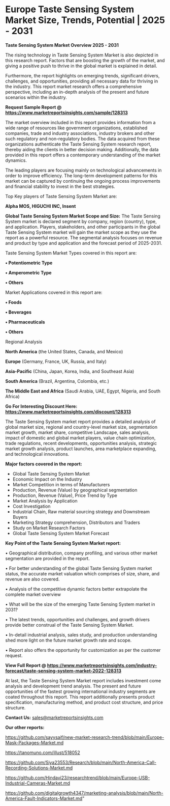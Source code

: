 # Europe Taste Sensing System Market Size, Trends, Potential | 2025 - 2031

<Strong> Taste Sensing System Market Overview 2025 - 2031</strong>

The rising technology in Taste Sensing System Market is also depicted in this research report. Factors that are boosting the growth of the market, and giving a positive push to thrive in the global market is explained in detail.

Furthermore, the report highlights on emerging trends, significant drivers, challenges, and opportunities, providing all necessary data for thriving in the industry. This report market research offers a comprehensive perspective, including an in-depth analysis of the present and future scenarios within the industry.

<strong>Request Sample Report @ <a href=https://www.marketreportsinsights.com/sample/128313>https://www.marketreportsinsights.com/sample/128313</a></strong>

The market overview included in this report provides information from a wide range of resources like government organizations, established companies, trade and industry associations, industry brokers and other such regulatory and non-regulatory bodies. The data acquired from these organizations authenticate the Taste Sensing System research report, thereby aiding the clients in better decision making. Additionally, the data provided in this report offers a contemporary understanding of the market dynamics.

The leading players are focusing mainly on technological advancements in order to improve efficiency. The long-term development patterns for this market can be captured by continuing the ongoing process improvements and financial stability to invest in the best strategies.

Top Key players of Taste Sensing System Market are:

<strong>Alpha MOS, HIGUCHI INC, Insent</strong>

<strong><b>Global Taste Sensing System Market Scope and Size:</b></strong>
The Taste Sensing System market is declared segment by company, region (country), type, and application. Players, stakeholders, and other participants in the global Taste Sensing System market will gain the market scope as they use the report as a powerful resource. The segmental analysis focuses on revenue and product by type and application and the forecast period of 2025-2031.

Taste Sensing System Market Types covered in this report are:

<strong>• Potentiometric Type

• Amperometric Type

• Others</strong>

Market Applications covered in this report are:

<strong>• Foods

• Beverages

• Pharmaceuticals

• Others</strong> 

Regional Analysis

<strong>North America</strong> (the United States, Canada, and Mexico)

<strong>Europe</strong> (Germany, France, UK, Russia, and Italy)

<strong>Asia-Pacific</strong> (China, Japan, Korea, India, and Southeast Asia)

<strong>South America</strong> (Brazil, Argentina, Colombia, etc.)

<strong>The Middle East and Africa</strong> (Saudi Arabia, UAE, Egypt, Nigeria, and South Africa)

<strong>Go For Interesting Discount Here: <a href=https://www.marketreportsinsights.com/discount/128313>https://www.marketreportsinsights.com/discount/128313</a></strong>

The Taste Sensing System market report provides a detailed analysis of global market size, regional and country-level market size, segmentation market growth, market share, competitive Landscape, sales analysis, impact of domestic and global market players, value chain optimization, trade regulations, recent developments, opportunities analysis, strategic market growth analysis, product launches, area marketplace expanding, and technological innovations.

<strong><b>Major factors covered in the report:</b></strong>
<ul>
  <li>Global Taste Sensing System Market </li>
  <li>Economic Impact on the Industry</li>
  <li>Market Competition in terms of Manufacturers</li>
  <li>Production, Revenue (Value) by geographical segmentation</li>
  <li>Production, Revenue (Value), Price Trend by Type</li>
  <li>Market Analysis by Application</li>
  <li>Cost Investigation</li>
  <li>Industrial Chain, Raw material sourcing strategy and Downstream Buyers</li>
  <li>Marketing Strategy comprehension, Distributors and Traders</li>
  <li>Study on Market Research Factors</li>
  <li>Global Taste Sensing System Market Forecast</li>
</ul>

<strong><b>Key Point of the Taste Sensing System Market report:</b></strong>

• Geographical distribution, company profiling, and various other market segmentation are provided in the report.

• For better understanding of the global Taste Sensing System market status, the accurate market valuation which comprises of size, share, and revenue are also covered.

• Analysis of the competitive dynamic factors better extrapolate the complete market overview

• What will be the size of the emerging Taste Sensing System market in 2031?

• The latest trends, opportunities and challenges, and growth drivers provide better construal of the Taste Sensing System Market.

• In-detail industrial analysis, sales study, and production understanding shed more light on the future market growth rate and scope.

• Report also offers the opportunity for customization as per the customer request.

<strong><b>View Full Report @ <a href=https://www.marketreportsinsights.com/industry-forecast/taste-sensing-system-market-2022-128313>https://www.marketreportsinsights.com/industry-forecast/taste-sensing-system-market-2022-128313</a></b></strong>


At last, the Taste Sensing System Market report includes investment come analysis and development trend analysis. The present and future opportunities of the fastest growing international industry segments are coated throughout this report. This report additionally presents product specification, manufacturing method, and product cost structure, and price structure.

<strong>Contact Us:</strong>
sales@marketreportsinsights.com

<strong>Our other reports:</strong>

<a href=https://github.com/sayysaif/new-market-research-trend/blob/main/Europe-Mask-Packages-Market.md>https://github.com/sayysaif/new-market-research-trend/blob/main/Europe-Mask-Packages-Market.md</a>

<a href=https://tanomuno.com/illust/518052>https://tanomuno.com/illust/518052</a>

<a href=https://github.com/Siya23553/Research/blob/main/North-America-Call-Recording-Solutions-Market.md>https://github.com/Siya23553/Research/blob/main/North-America-Call-Recording-Solutions-Market.md</a>

<a href=https://github.com/Hindavi23/researchtrend/blob/main/Europe-USB-Industrial-Cameras-Market.md>https://github.com/Hindavi23/researchtrend/blob/main/Europe-USB-Industrial-Cameras-Market.md</a>

<a href=https://github.com/digitalgrowth4347/marketing-analysis/blob/main/North-America-Fault-Indicators-Market.md>https://github.com/digitalgrowth4347/marketing-analysis/blob/main/North-America-Fault-Indicators-Market.md</a>"
